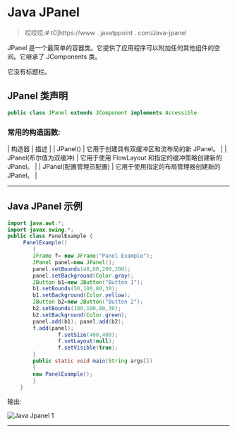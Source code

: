 # Java JPanel

> 哎哎哎:# t0]https://www . javatppoint . com/Java-jpanel

JPanel 是一个最简单的容器类。它提供了应用程序可以附加任何其他组件的空间。它继承了 JComponents 类。

它没有标题栏。

## JPanel 类声明

```java
public class JPanel extends JComponent implements Accessible

```

### 常用的构造函数:

| 构造器 | 描述 |
| JPanel() | 它用于创建具有双缓冲区和流布局的新 JPanel。 |
| JPanel(布尔值为双缓冲) | 它用于使用 FlowLayout 和指定的缓冲策略创建新的 JPanel。 |
| JPanel(配置管理员配置) | 它用于使用指定的布局管理器创建新的 JPanel。 |

* * *

## Java JPanel 示例

```java
import java.awt.*;
import javax.swing.*;
public class PanelExample {
	 PanelExample()
	    {
	    JFrame f= new JFrame("Panel Example");  
	    JPanel panel=new JPanel();
	    panel.setBounds(40,80,200,200);  
	    panel.setBackground(Color.gray);
	    JButton b1=new JButton("Button 1");   
	    b1.setBounds(50,100,80,30);  
	    b1.setBackground(Color.yellow); 
	    JButton b2=new JButton("Button 2"); 
	    b2.setBounds(100,100,80,30);  
	    b2.setBackground(Color.green); 
	    panel.add(b1); panel.add(b2);
	    f.add(panel);
                f.setSize(400,400);  
                f.setLayout(null);  
                f.setVisible(true);  
	    }
	    public static void main(String args[])
	    {
	    new PanelExample();
	    }
	}

```

输出:

![Java Jpanel 1](../img/9823802774c6b1dfa73f147d6ed54425.png)

* * *